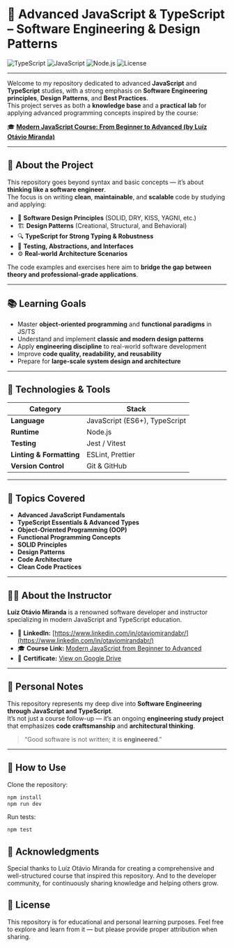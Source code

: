 # 🧠 Advanced JavaScript & TypeScript – Software Engineering & Design Patterns

![TypeScript](https://img.shields.io/badge/TypeScript-3178C6?style=for-the-badge&logo=typescript&logoColor=white)
![JavaScript](https://img.shields.io/badge/JavaScript-F7DF1E?style=for-the-badge&logo=javascript&logoColor=black)
![Node.js](https://img.shields.io/badge/Node.js-339933?style=for-the-badge&logo=node.js&logoColor=white)
![License](https://img.shields.io/badge/license-Educational-blue?style=for-the-badge)

---

Welcome to my repository dedicated to advanced **JavaScript** and **TypeScript** studies, with a strong emphasis on **Software Engineering principles**, **Design Patterns**, and **Best Practices**.  
This project serves as both a **knowledge base** and a **practical lab** for applying advanced programming concepts inspired by the course:

🎓 **[Modern JavaScript Course: From Beginner to Advanced (by Luíz Otávio Miranda)](https://www.udemy.com/course/curso-de-javascript-moderno-do-basico-ao-avancado/)**

---

## 🚀 About the Project

This repository goes beyond syntax and basic concepts — it’s about **thinking like a software engineer**.  
The focus is on writing **clean**, **maintainable**, and **scalable** code by studying and applying:

- 🧩 **Software Design Principles** (SOLID, DRY, KISS, YAGNI, etc.)
- 🏗️ **Design Patterns** (Creational, Structural, and Behavioral)
- 🔍 **TypeScript for Strong Typing & Robustness**
- 🧪 **Testing, Abstractions, and Interfaces**
- ⚙️ **Real-world Architecture Scenarios**

The code examples and exercises here aim to **bridge the gap between theory and professional-grade applications**.

---

## 📚 Learning Goals

- Master **object-oriented programming** and **functional paradigms** in JS/TS
- Understand and implement **classic and modern design patterns**
- Apply **engineering discipline** to real-world software development
- Improve **code quality, readability, and reusability**
- Prepare for **large-scale system design and architecture**

---

## 🧰 Technologies & Tools

| Category                 | Stack                         |
| ------------------------ | ----------------------------- |
| **Language**             | JavaScript (ES6+), TypeScript |
| **Runtime**              | Node.js                       |
| **Testing**              | Jest / Vitest                 |
| **Linting & Formatting** | ESLint, Prettier              |
| **Version Control**      | Git & GitHub                  |

---

## 🧩 Topics Covered

- **Advanced JavaScript Fundamentals**
- **TypeScript Essentials & Advanced Types**
- **Object-Oriented Programming (OOP)**
- **Functional Programming Concepts**
- **SOLID Principles**
- **Design Patterns**
- **Code Architecture**
- **Clean Code Practices**

---

## 🧑‍🏫 About the Instructor

**Luíz Otávio Miranda** is a renowned software developer and instructor specializing in modern JavaScript and TypeScript education.

- 🔗 **LinkedIn:** [https://www.linkedin.com/in/otaviomirandabr/](https://www.linkedin.com/in/otaviomirandabr/)
- 🎓 **Course Link:** [Modern JavaScript from Beginner to Advanced](https://www.udemy.com/course/curso-de-javascript-moderno-do-basico-ao-avancado/)
- 📜 **Certificate:** [View on Google Drive](https://drive.google.com/file/d/1ti812jMIG8_c1rpA4CtUQ0E6P749ZKfm/view?usp=sharing)

---

## 🧠 Personal Notes

This repository represents my deep dive into **Software Engineering through JavaScript and TypeScript**.  
It’s not just a course follow-up — it’s an ongoing **engineering study project** that emphasizes **code craftsmanship** and **architectural thinking**.

> “Good software is not written; it is **engineered**.”

---

## 🧩 How to Use

Clone the repository:

```bash
npm install
npm run dev
```

Run tests:

```bash
npm test
```

## 🌟 Acknowledgments

Special thanks to Luíz Otávio Miranda for creating a comprehensive and well-structured course that inspired this repository.
And to the developer community, for continuously sharing knowledge and helping others grow.

## 🪪 License

This repository is for educational and personal learning purposes.
Feel free to explore and learn from it — but please provide proper attribution when sharing.
